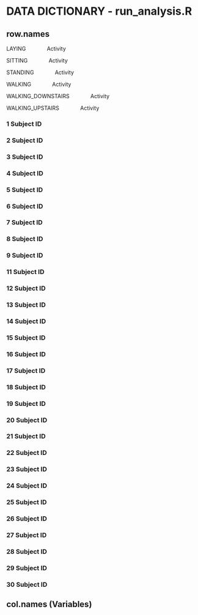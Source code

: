 DATA DICTIONARY - run_analysis.R
=========================================
## row.names
LAYING &nbsp;&nbsp;&nbsp;&nbsp;&nbsp;&nbsp;&nbsp;&nbsp;&nbsp;&nbsp;&nbsp;&nbsp;	Activity

SITTING &nbsp;&nbsp;&nbsp;&nbsp;&nbsp;&nbsp;&nbsp;&nbsp;&nbsp;&nbsp;&nbsp;&nbsp;	Activity

STANDING &nbsp;&nbsp;&nbsp;&nbsp;&nbsp;&nbsp;&nbsp;&nbsp;&nbsp;&nbsp;&nbsp;&nbsp;	Activity

WALKING &nbsp;&nbsp;&nbsp;&nbsp;&nbsp;&nbsp;&nbsp;&nbsp;&nbsp;&nbsp;&nbsp;&nbsp;	Activity

WALKING_DOWNSTAIRS &nbsp;&nbsp;&nbsp;&nbsp;&nbsp;&nbsp;&nbsp;&nbsp;&nbsp;&nbsp;&nbsp;&nbsp;	Activity	

WALKING_UPSTAIRS &nbsp;&nbsp;&nbsp;&nbsp;&nbsp;&nbsp;&nbsp;&nbsp;&nbsp;&nbsp;&nbsp;&nbsp;	Activity

### 1			Subject ID
### 2			Subject ID
### 3			Subject ID
### 4			Subject ID
### 5			Subject ID
### 6			Subject ID
### 7			Subject ID
### 8			Subject ID
### 9			Subject ID
### 11			Subject ID
### 12			Subject ID
### 13			Subject ID
### 14			Subject ID
### 15			Subject ID
### 16			Subject ID
### 17			Subject ID
### 18			Subject ID
### 19			Subject ID
### 20			Subject ID
### 21			Subject ID
### 22			Subject ID
### 23			Subject ID
### 24			Subject ID
### 25			Subject ID
### 26			Subject ID
### 27			Subject ID
### 28			Subject ID
### 29			Subject ID
### 30			Subject ID

## col.names (Variables)
### 





